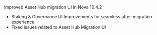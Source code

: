 
Improved Asset Hub migration UI in Nova 10.4.2

- Staking & Governance UI Improvements for seamless after-migration experience
- Fixed issues related to Asset Hub Migration UI
